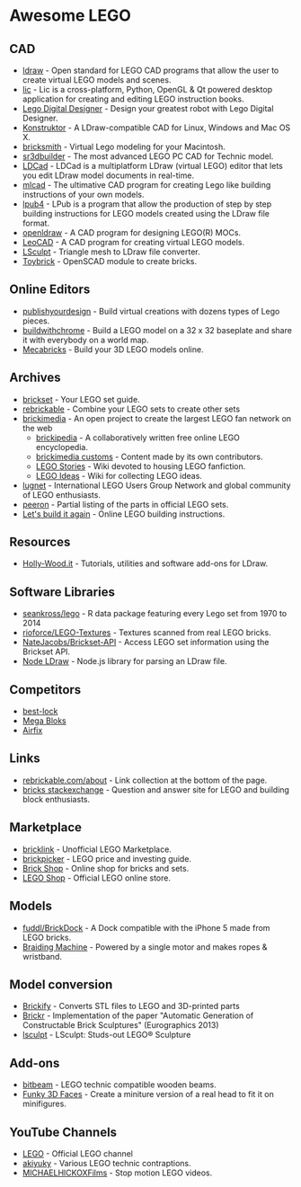 # Awesome LEGO

## CAD

- [ldraw](http://ldraw.org) - Open standard for LEGO CAD programs that allow the user to create virtual LEGO models and scenes.
- [lic](https://code.google.com/p/lic) - Lic is a cross-platform, Python, OpenGL & Qt powered desktop application for creating and editing LEGO instruction books.
- [Lego Digital Designer](http://ldd.lego.com/de-de) - Design your greatest robot with Lego Digital Designer.
- [Konstruktor](https://github.com/segfault87/Konstruktor) - A LDraw-compatible CAD for Linux, Windows and Mac OS X.
- [bricksmith](http://bricksmith.sourceforge.net) - Virtual Lego modeling for your Macintosh.
- [sr3dbuilder](http://sr3dbuilder.altervista.org) - The most advanced LEGO PC CAD for Technic model.
- [LDCad](http://melkert.net/LDCad) - LDCad is a multiplatform LDraw (virtual LEGO) editor that lets you edit LDraw model documents in real-time.
- [mlcad](http://mlcad.lm-software.com) - The ultimative CAD program for creating Lego like building instructions of your own models.
- [lpub4](http://lpub4.sourceforge.net) - LPub is a program that allow the production of step by step building instructions for LEGO models created using the LDraw file format.
- [openldraw](https://github.com/HazenBabcock/openldraw) - A CAD program for designing LEGO(R) MOCs.
- [LeoCAD](http://leocad.org) - A CAD program for creating virtual LEGO models.
- [LSculpt](https://code.google.com/p/lsculpt) - Triangle mesh to LDraw file converter.
- [Toybrick](https://github.com/joewalnes/toybrick) - OpenSCAD module to create bricks.


## Online Editors

- [publishyourdesign](http://www.publishyourdesign.com/design) - Build virtual creations with dozens types of Lego pieces.
- [buildwithchrome](https://www.buildwithchrome.com) - Build a LEGO model on a 32 x 32 baseplate and share it with everybody on a world map.
- [Mecabricks](http://www.mecabricks.com) - Build your 3D LEGO models online.


## Archives

- [brickset](http://brickset.com) - Your LEGO set guide.
- [rebrickable](http://rebrickable.com) - Combine your LEGO sets to create other sets
- [brickimedia](http://brickimedia.org) - An open project to create the largest LEGO fan network on the web
	- [brickipedia](http://en.brickimedia.org/) -  A collaboratively written free online LEGO encyclopedia.
	- [brickimedia customs](http://customs.brickimedia.org/) - Content made by its own contributors.
	- [LEGO Stories](http://stories.brickimedia.org/) - Wiki devoted to housing LEGO fanfiction.
	- [LEGO Ideas](http://ideas.brickimedia.org) - Wiki for collecting LEGO ideas.
- [lugnet](http://lugnet.com) - International LEGO Users Group Network and global community of LEGO enthusiasts.
- [peeron](http://peeron.com) - Partial listing of the parts in official LEGO sets.
- [Let's build it again](http://letsbuilditagain.com) - Online LEGO building instructions.


## Resources

- [Holly-Wood.it](http://www.holly-wood.it) - Tutorials, utilities and software add-ons for LDraw.


## Software Libraries

- [seankross/lego](https://github.com/seankross/lego) - R data package featuring every Lego set from 1970 to 2014
- [rioforce/LEGO-Textures](https://github.com/rioforce/LEGO-Textures) - Textures scanned from real LEGO bricks.
- [NateJacobs/Brickset-API](https://github.com/NateJacobs/Brickset-API) - Access LEGO set information using the Brickset API.
- [Node LDraw](https://github.com/jsonxr/node-ldraw) - Node.js library for parsing an LDraw file.


## Competitors

- [best-lock](http://www.best-lock.com)
- [Mega Bloks](https://www.megabloks.com)
- [Airfix](http://www.airfix.com/uk-en/shop/by-brand/quick-build.html)


## Links

- [rebrickable.com/about](http://rebrickable.com/about) - Link collection at the bottom of the page.
- [bricks stackexchange](http://bricks.stackexchange.com) - Question and answer site for LEGO and building block enthusiasts.


## Marketplace

- [bricklink](http://bricklink.com) - Unofficial LEGO Marketplace.
- [brickpicker](http://brickpicker.com) - LEGO price and investing guide.
- [Brick Shop](http://brick-shop.de) - Online shop for bricks and sets.
- [LEGO Shop](http://shop.lego.com) - Official LEGO online store.


## Models

- [fuddl/BrickDock](https://github.com/fuddl/BrickDock) - A Dock compatible with the iPhone 5 made from LEGO bricks.
- [Braiding Machine] - Powered by a single motor and makes ropes & wristband.

[Braiding Machine]: http://www.nico71.fr/braiding-machine-makes-wristband/


## Model conversion
 - [Brickify](https://brickify.it) - Converts STL files to LEGO and 3D-printed parts
 - [Brickr](http://lgg.epfl.ch/publications/2013/lego) - Implementation of the paper "Automatic Generation of Constructable Brick Sculptures" (Eurographics 2013)
 - [lsculpt](https://code.google.com/archive/p/lsculpt) - LSculpt: Studs-out LEGO® Sculpture


## Add-ons

- [bitbeam](https://github.com/hugs/bitbeam) - LEGO technic compatible wooden beams.
- [Funky 3D Faces](http://funky3dfaces.com) - Create a miniture version of a real head to fit it on minifigures.


## YouTube Channels

- [LEGO](https://www.youtube.com/user/LEGO) - Official LEGO channel
- [akiyuky](https://youtube.com/user/akiyuky) - Various LEGO technic contraptions.
- [MlCHAELHlCKOXFilms](https://www.youtube.com/user/MlCHAELHlCKOXFilms) - Stop motion LEGO videos.
